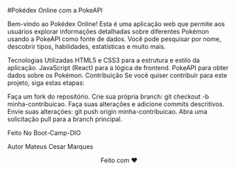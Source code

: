#Pokédex Online com a PokeAPI

Bem-vindo ao Pokédex Online! Esta é uma aplicação web que permite aos usuários explorar informações detalhadas sobre diferentes Pokémon usando a PokeAPI como fonte de dados. Você pode pesquisar por nome, descobrir tipos, habilidades, estatísticas e muito mais.

Tecnologias Utilizadas
HTML5 e CSS3 para a estrutura e estilo da aplicação.
JavaScript (React) para a lógica de frontend.
PokeAPI para obter dados sobre os Pokémon.
Contribuição
Se você quiser contribuir para este projeto, siga estas etapas:

Faça um fork do repositório.
Crie sua própria branch: git checkout -b minha-contribuicao.
Faça suas alterações e adicione commits descritivos.
Envie suas alterações: git push origin minha-contribuicao.
Abra uma solicitação pull para a branch principal.

Feito No Boot-Camp-DIO

Autor
Mateus Cesar Marques

<div align="center">Feito com ❤️</div>




